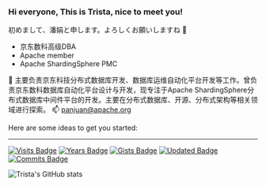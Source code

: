 ### Hi everyone, This is Trista, nice to meet you! 

初めまして、潘娟と申します。よろしくお願いしますね 👋

- 京东数科高级DBA
- Apache member
- Apache ShardingSphere PMC

💬 主要负责京东科技分布式数据库开发、数据库运维自动化平台开发等工作。曾负责京东数科数据库自动化平台设计与开发，现专注于Apache ShardingSphere分布式数据库中间件平台的开发。主要在分布式数据库、开源、分布式架构等相关领域进行探索。
📫  panjuan@apache.org

Here are some ideas to get you started:

---

[![Visits Badge](https://badges.pufler.dev/visits/tristaZero/git-badges)](https://badges.pufler.dev)
[![Years Badge](https://badges.pufler.dev/years/tristaZero)](https://badges.pufler.dev)
[![Gists Badge](https://badges.pufler.dev/gists/tristaZero)](https://badges.pufler.dev)
[![Updated Badge](https://badges.pufler.dev/updated/tristaZero/shardingsphere)](https://badges.pufler.dev)
[![Commits Badge](https://badges.pufler.dev/commits/monthly/tristaZero)](https://badges.pufler.dev)

![Trista's GitHub stats](https://github-readme-stats.vercel.app/api?username=tristaZero&show_icons=true&theme=vue)


